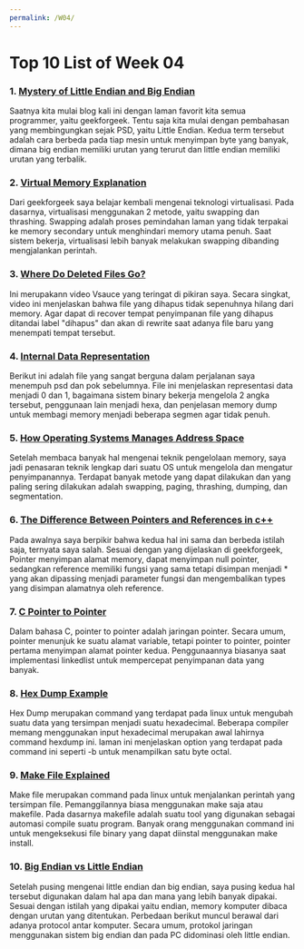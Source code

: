 ```yaml
---
permalink: /W04/
---
```


# Top 10 List of Week 04

### 1. [Mystery of Little Endian and Big Endian](https://www.geeksforgeeks.org/little-and-big-endian-mystery/)
Saatnya kita mulai blog kali ini dengan laman favorit kita semua programmer, yaitu geekforgeek. Tentu saja kita mulai dengan pembahasan yang membingungkan sejak PSD, yaitu Little Endian. Kedua term tersebut adalah cara berbeda pada tiap mesin untuk menyimpan byte yang banyak, dimana big endian memiliki urutan yang terurut dan little endian memiliki urutan yang terbalik.

### 2. [Virtual Memory Explanation](https://www.geeksforgeeks.org/virtual-memory-in-operating-system/)
Dari geekforgeek saya belajar kembali mengenai teknologi virtualisasi. Pada dasarnya, virtualisasi menggunakan 2 metode, yaitu swapping dan thrashing. Swapping adalah proses pemindahan laman yang tidak terpakai ke memory secondary untuk menghindari memory utama penuh. Saat sistem bekerja, virtualisasi lebih banyak melakukan swapping dibanding mengjalankan perintah.

### 3. [Where Do Deleted Files Go?](https://www.youtube.com/watch?v=G5s4-Kak49o&ab_channel=Vsauce)
Ini merupakann video Vsauce yang teringat di pikiran saya. Secara singkat, video ini menjelaskan bahwa file yang dihapus tidak sepenuhnya hilang dari memory. Agar dapat di recover tempat penyimpanan file yang dihapus ditandai label "dihapus" dan akan di rewrite saat adanya file baru yang menempati tempat tersebut.

### 4. [Internal Data Representation](http://www.intro2cs.com/uploads/2/9/3/8/2938138/lecture_7-17-2.pdf)
Berikut ini adalah file yang sangat berguna dalam perjalanan saya menempuh psd dan pok sebelumnya. File ini menjelaskan representasi data menjadi 0 dan 1, bagaimana sistem binary bekerja mengelola 2 angka tersebut, penggunaan lain menjadi hexa, dan penjelasan memory dump untuk membagi memory menjadi beberapa segmen agar tidak penuh.

### 5. [How Operating Systems Manages Address Space](https://study.com/academy/lesson/how-operating-systems-manages-address-space.html)
Setelah membaca banyak hal mengenai teknik pengelolaan memory, saya jadi penasaran teknik lengkap dari suatu OS untuk mengelola dan mengatur penyimpanannya. Terdapat banyak metode yang dapat dilakukan dan yang paling sering dilakukan adalah swapping, paging, thrashing, dumping, dan segmentation. 

### 6. [The Difference Between Pointers and References in c++](https://www.geeksforgeeks.org/pointers-vs-references-cpp/)
Pada awalnya saya berpikir bahwa kedua hal ini sama dan berbeda istilah saja, ternyata saya salah. Sesuai dengan yang dijelaskan di geekforgeek, Pointer menyimpan alamat memory, dapat menyimpan null pointer, sedangkan reference memiliki fungsi yang sama tetapi disimpan menjadi * yang akan dipassing menjadi parameter fungsi dan mengembalikan types yang disimpan alamatnya oleh reference.

### 7. [C Pointer to Pointer](https://www.tutorialspoint.com/cprogramming/c_pointer_to_pointer.htm#:~:text=A%20pointer%20to%20a%20pointer,or%20a%20chain%20of%20pointers.&text=When%20we%20define%20a%20pointer,actual%20value%20as%20shown%20below.)
Dalam bahasa C, pointer to pointer adalah jaringan pointer. Secara umum, pointer menunjuk ke suatu alamat variable, tetapi pointer to pointer, pointer pertama menyimpan alamat pointer kedua. Penggunaannya biasanya saat implementasi linkedlist untuk mempercepat penyimpanan data yang banyak.

### 8. [Hex Dump Example](https://www.geeksforgeeks.org/hexdump-command-in-linux-with-examples/)
Hex Dump merupakan command yang terdapat pada linux untuk mengubah suatu data yang tersimpan menjadi suatu hexadecimal. Beberapa compiler memang menggunakan input hexadecimal merupakan awal lahirnya command hexdump ini. laman ini menjelaskan option yang terdapat pada command ini seperti -b untuk menampilkan satu byte octal.

### 9. [Make File Explained](https://opensource.com/article/18/8/what-how-makefile)
Make file merupakan command pada linux untuk menjalankan perintah yang tersimpan file. Pemanggilannya biasa menggunakan make saja atau makefile. Pada dasarnya makefile adalah suatu tool yang digunakan sebagai automasi compile suatu program. Banyak orang menggunakan command ini untuk mengeksekusi file binary yang dapat diinstal menggunakan make install.

### 10. [Big Endian vs Little Endian](https://www.freecodecamp.org/news/what-is-endianness-big-endian-vs-little-endian/)
Setelah pusing mengenai little endian dan big endian, saya pusing kedua hal tersebut digunakan dalam hal apa dan mana yang lebih banyak dipakai. Sesuai dengan istilah yang dipakai yaitu endian, memory komputer dibaca dengan urutan yang ditentukan. Perbedaan berikut muncul berawal dari adanya protocol antar komputer. Secara umum, protokol jaringan menggunakan sistem big endian dan pada PC didominasi oleh little endian.